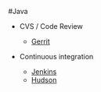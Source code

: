 #Java

- CVS / Code Review
  - [Gerrit](https://code.google.com/p/gerrit/)

- Continuous integration
  - [Jenkins](http://jenkins-ci.org/)
  - [Hudson](http://hudson-ci.org/)
